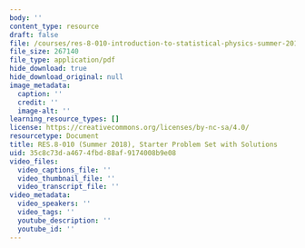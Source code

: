 ```yaml
---
body: ''
content_type: resource
draft: false
file: /courses/res-8-010-introduction-to-statistical-physics-summer-2018/mitres_8_010su18_starter.pdf
file_size: 267140
file_type: application/pdf
hide_download: true
hide_download_original: null
image_metadata:
  caption: ''
  credit: ''
  image-alt: ''
learning_resource_types: []
license: https://creativecommons.org/licenses/by-nc-sa/4.0/
resourcetype: Document
title: RES.8-010 (Summer 2018), Starter Problem Set with Solutions
uid: 35c8c73d-a467-4fbd-88af-9174008b9e08
video_files:
  video_captions_file: ''
  video_thumbnail_file: ''
  video_transcript_file: ''
video_metadata:
  video_speakers: ''
  video_tags: ''
  youtube_description: ''
  youtube_id: ''
---
```

